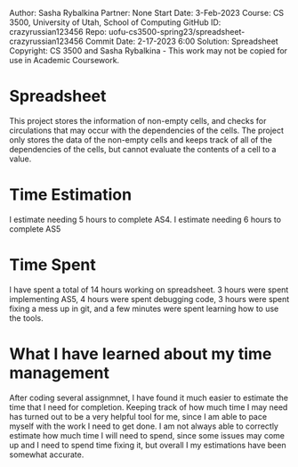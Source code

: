 ﻿Author: Sasha Rybalkina 
Partner: None 
Start Date: 3-Feb-2023 
Course: CS 3500, University of Utah, School of Computing 
GitHub ID: crazyrussian123456 
Repo: uofu-cs3500-spring23/spreadsheet-crazyrussian123456 
Commit Date: 2-17-2023 6:00 
Solution: Spreadsheet 
Copyright: CS 3500 and Sasha Rybalkina - This work may not be copied for use in Academic Coursework.
# Spreadsheet
This project stores the information of non-empty cells, and checks for circulations
that may occur with the dependencies of the cells. The project only stores the data
of the non-empty cells and keeps track of all of the dependencies of the cells, but
cannot evaluate the contents of a cell to a value.
# Time Estimation
I estimate needing 5 hours to complete AS4.
I estimate needing 6 hours to complete AS5
# Time Spent
I have spent a total of 14 hours working on spreadsheet. 3 hours were spent implementing
AS5, 4 hours were spent debugging code, 3 hours were spent fixing a mess up in git,
and a few minutes were spent learning how to use the tools.
# What I have learned about my time management
After coding several assignmnet, I have found it much easier to estimate the time that
I need for completion. Keeping track of how much time I may need has turned out to be
a very helpful tool for me, since I am able to pace myself with the work I need to get
done. I am not always able to correctly estimate how much time I will need to spend,
since some issues may come up and I need to spend time fixing it, but overall I my
estimations have been somewhat accurate.
